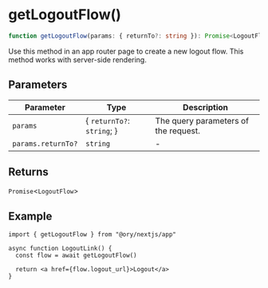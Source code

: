 # getLogoutFlow()

```ts
function getLogoutFlow(params: { returnTo?: string }): Promise<LogoutFlow>
```

Use this method in an app router page to create a new logout flow. This method works with server-side rendering.

## Parameters

| Parameter          | Type                         | Description                          |
| ------------------ | ---------------------------- | ------------------------------------ |
| `params`           | \{ `returnTo?`: `string`; \} | The query parameters of the request. |
| `params.returnTo?` | `string`                     | -                                    |

## Returns

`Promise`\<`LogoutFlow`\>

## Example

```tsx
import { getLogoutFlow } from "@ory/nextjs/app"

async function LogoutLink() {
  const flow = await getLogoutFlow()

  return <a href={flow.logout_url}>Logout</a>
}
```
